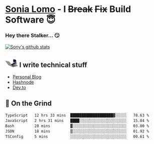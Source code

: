# [Sonia Lomo](https://sonylomo.github.io/) - I ~~Break~~ ~~Fix~~ Build Software 😇
### Hey there Stalker... 😏 

<a href="https://github.com/sonylomo/github-readme-stats">
  <img align="center" src="https://media.giphy.com/media/lU05nFSW6Y2A/giphy.gif" alt="Sony's github stats" />
</a>

## <img src="assets/devcat.gif" width="40"> I write technical stuff
- [Personal Blog](https://www.sonylomo.dev/blog)
- [Hashnode](https://sonylomo.hashnode.dev/)
- [Dev.to](https://dev.to/sonylomo)

## 🤡 On the Grind
<!--START_SECTION:waka-->

```txt
TypeScript   12 hrs 33 mins  ███████████████████▓░░░░░   78.63 %
JavaScript   2 hrs 31 mins   ████░░░░░░░░░░░░░░░░░░░░░   15.84 %
Bash         28 mins         ▓░░░░░░░░░░░░░░░░░░░░░░░░   03.00 %
JSON         18 mins         ▒░░░░░░░░░░░░░░░░░░░░░░░░   01.92 %
TSConfig     5 mins          ░░░░░░░░░░░░░░░░░░░░░░░░░   00.61 %
```

<!--END_SECTION:waka-->
